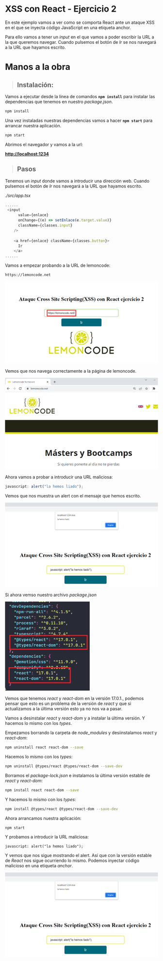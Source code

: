 # XSS con React - Ejercicio 2

En este ejemplo vamos a ver como se comporta React ante un ataque XSS en el que se inyecta código JavaScript en una etiqueta anchor.

Para ello vamos a tener un _input_ en el que vamos a poder escribir la URL a la que queremos navegar. Cuando pulsemos el botón de _Ir_ se nos navegará a la URL que hayamos escrito.

# Manos a la obra

> ## Instalación:

Vamos a ejecutar desde la línea de comandos **`npm install`** para instalar las dependencias que tenemos en nuestro _package.json_.

```javascript
npm install
```

Una vez instaladas nuestras dependencias vamos a hacer **`npm start`** para arrancar nuestra aplicación.

```javascript
npm start
```

Abrimos el navegador y vamos a la url:

[**http://localhost:1234**](http://localhost:1234)

> ## Pasos

Tenemos un _input_ donde vamos a introducir una dirección web. Cuando pulsemos el botón de _Ir_ nos navegará a la URL que hayamos escrito.

_./src/app.tsx_

```javascript
......
 <input
      value={enlace}
      onChange={(e) => setEnlace(e.target.value)}
      className={classes.input}
    />

    <a href={enlace} className={classes.button}>
      Ir
    </a>
......
```

Vamos a empezar probando a la URL de lemoncode:

```bash
https://lemoncode.net
```

<img src="./assets/01.png" style="zoom:67%;" />

Vemos que nos navega correctamente a la página de lemoncode.

<img src="./assets/02.png" style="zoom:67%;" />

Ahora vamos a probar a introducir una URL maliciosa:

```javascript
javascript: alert("la hemos liado");
```

Vemos que nos muestra un alert con el mensaje que hemos escrito.

<img src="./assets/04.png" style="zoom:67%;" />

Si ahora vemso nuestro archivo _package.json_

<img src="./assets/03.png" style="zoom:67%;" />

Vemos que tenemos _react_ y _react-dom_ en la versión 17.0.1., podemos pensar que esto es un problema de la versión de _react_ y que si actualizamos a la última versión esto ya no nos va a pasar.

Vamos a desinstalar _react_ y _react-dom_ y a instalar la última versión. Y hacemos lo mismo con los _types_.

Empezamos borrando la carpeta de _node_modules_ y desiinstalamos _react_ y _react-dom_:

```bash
npm uninstall react react-dom --save
```

Hacemos lo mismo con los _types_:

```bash
npm uninstall @types/react @types/react-dom --save-dev
```

Borramos el _package-lock.json_ e instalamos la última versión estable de _react_ y _react-dom_:

```bash   
npm install react react-dom --save
```

Y hacemos lo mismo con los _types_:

```bash
npm install @types/react @types/react-dom --save-dev
```

Ahora arrancamos nuestra aplicación:

```bash
npm start
```

Y probamos a introducir la URL maliciosa:

```
javascript: alert("la hemos liado");
```
Y vemos que nos sigue mostrando el alert. Así que con la versión estable de _React_ nos sigue ocurriendo lo mismo. Podemos inyectar código malicioso en una etiqueta _anchor_.

<img src="./assets/04.png" style="zoom:67%;" />
